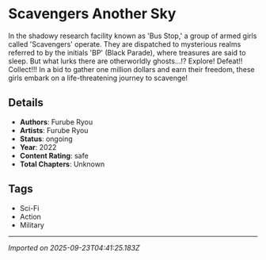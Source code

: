 # Scavengers Another Sky

In the shadowy research facility known as 'Bus Stop,' a group of armed girls called 'Scavengers' operate. They are dispatched to mysterious realms referred to by the initials 'BP' (Black Parade), where treasures are said to sleep. But what lurks there are otherworldly ghosts...!? Explore! Defeat!! Collect!!! In a bid to gather one million dollars and earn their freedom, these girls embark on a life-threatening journey to scavenge!

## Details
- **Authors**: Furube Ryou
- **Artists**: Furube Ryou
- **Status**: ongoing
- **Year**: 2022
- **Content Rating**: safe
- **Total Chapters**: Unknown

## Tags
- Sci-Fi
- Action
- Military

---
*Imported on 2025-09-23T04:41:25.183Z*

